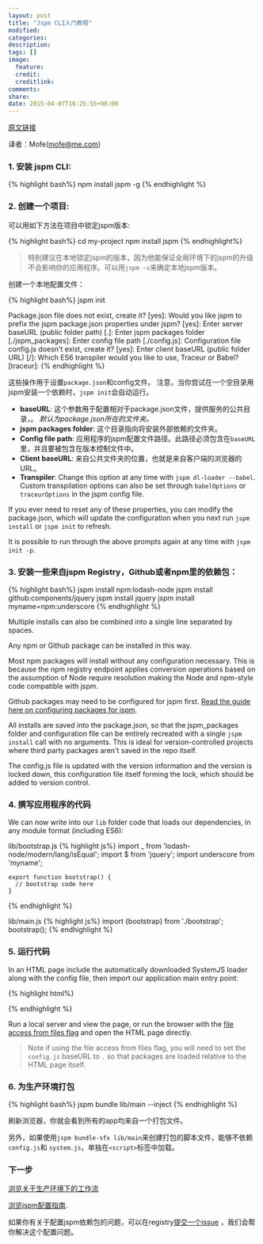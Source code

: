 ```yaml
---
layout: post
title: "Jspm CLI入门教程"
modified:
categories:
description:
tags: []
image:
  feature:
  credit:
  creditlink:
comments:
share:
date: 2015-04-07T16:25:55+08:00
---
```


[原文链接](https://github.com/jspm/jspm-cli/wiki/Getting-Started)

译者：Mofe(mofe@me.com)

### 1. 安装 jspm CLI:

  {% highlight bash%}
    npm install jspm -g
  {% endhighlight %}

### 2. 创建一个项目:

可以用如下方法在项目中锁定jspm版本:

{% highlight bash%}
cd my-project
npm install jspm
{% endhighlight%}

> 特别建议在本地锁定jspm的版本，因为他能保证全局环境下的jspm的升级不会影响你的应用程序。可以用`jspm -v`来确定本地jspm版本。

创建一个本地配置文件：

 {% highlight bash%}
  jspm init

Package.json file does not exist, create it? [yes]:
Would you like jspm to prefix the jspm package.json properties under jspm? [yes]:
Enter server baseURL (public folder path) [.]:
Enter jspm packages folder [./jspm_packages]:
Enter config file path [./config.js]:
Configuration file config.js doesn't exist, create it? [yes]:
Enter client baseURL (public folder URL) [/]:
Which ES6 transpiler would you like to use, Traceur or Babel? [traceur]:
{% endhighlight %}

  这些操作用于设置`package.json`和config文件。
  注意，当你尝试在一个空目录用jspm安装一个依赖时，`jspm init`会自动运行。

* **baseURL**: 这个参数用于配置相对于package.json文件，提供服务的公共目录，。 _默认为package.json所在的文件夹。_
* **jspm packages folder**: 这个目录指向将安装外部依赖的文件夹。
* **Config file path**: 应用程序的jspm配置文件路径。此路径必须包含在`baseURL`里，并且要被包含在版本控制文件中。
* **Client baseURL**: 来自公共文件夹的位置，也就是来自客户端的浏览器的URL。
* **Transpiler**: Change this option at any time with `jspm dl-loader --babel`. Custom transpilation options can also be set through `babelOptions` or `traceurOptions` in the jspm config file.

If you ever need to reset any of these properties, you can modify the package.json, which will update the configuration when you next run `jspm install` or `jspm init` to refresh.

It is possible to run through the above prompts again at any time with `jspm init -p`.

### 3. 安装一些来自jspm Registry，Github或者npm里的依赖包：

  {% highlight bash%}
    jspm install npm:lodash-node
    jspm install github:components/jquery
    jspm install jquery
    jspm install myname=npm:underscore
  {% endhighlight %}

  Multiple installs can also be combined into a single line separated by spaces.

  Any npm or Github package can be installed in this way.

  Most npm packages will install without any configuration necessary. This is because the npm registry endpoint applies conversion operations based on the assumption of Node require resolution making the Node and npm-style code compatible with jspm.

Github packages may need to be configured for jspm first. [Read the guide here on configuring packages for jspm](https://github.com/jspm/registry/wiki/Configuring-Packages-for-jspm).

  All installs are saved into the package.json, so that the jspm_packages folder and configuration file can be entirely recreated with a single `jspm install` call with no arguments. This is ideal for version-controlled projects where third party packages aren't saved in the repo itself.

  The config.js file is updated with the version information and the version is locked down, this configuration file itself forming the lock, which should be added to version control.

### 4. 撰写应用程序的代码

We can now write into our `lib` folder code that loads our dependencies, in any module format (including ES6):

  lib/bootstrap.js
  {% highlight js%}
    import _ from 'lodash-node/modern/lang/isEqual';
    import $ from 'jquery';
    import underscore from 'myname';

    export function bootstrap() {
      // bootstrap code here
    }
  {% endhighlight %}

  lib/main.js
  {% highlight js%}
import {bootstrap} from './bootstrap';
bootstrap();
  {% endhighlight %}

### 5. 运行代码

In an HTML page include the automatically downloaded SystemJS loader along with the config file, then import our application main entry point:

{% highlight html%}
<!doctype html>
<script src="jspm_packages/system.js"></script>
<script src="config.js"></script>
<script>
  System.import('lib/main');
</script>
{% endhighlight %}

Run a local server and view the page, or run the browser with the [file access from files flag](https://github.com/systemjs/systemjs/wiki/Basic-Use#file-access-from-files) and open the HTML page directly.

> Note if using the file access from files flag, you will need to set the `config.js` baseURL to `.` so that packages are loaded relative to the HTML page itself.

### 6. 为生产环境打包

{% highlight bash%}
  jspm bundle lib/main --inject
{% endhighlight %}

刷新浏览器，你就会看到所有的app均来自一个打包文件。

另外，如果使用`jspm bundle-sfx lib/main`来创建打包的脚本文件，能够不依赖 `config.js`和 `system.js`，单独在`<script>`标签中加载。

### 下一步

[浏览关于生产环境下的工作流](https://github.com/jspm/jspm-cli/wiki/Production-Workflows)

[浏览jspm配置指南](https://github.com/jspm/registry/wiki/Configuring-Packages-for-jspm).

如果你有关于配置jspm依赖包的问题，可以在registry[提交一个issue](https://github.com/jspm/registry/) ，我们会帮你解决这个配置问题。
